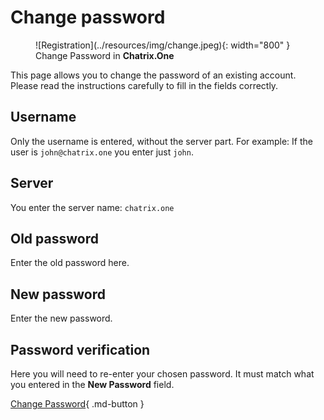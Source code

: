 # Change password

<figure markdown>
   ![Registration](../resources/img/change.jpeg){: width="800" }
   <figcaption>Change Password in <b>Chatrix.One</b></figcaption>
</figure>

This page allows you to change the password of an existing account. Please read the instructions carefully to fill in the fields correctly.

## Username

Only the username is entered, without the server part. For example: If the user is `john@chatrix.one` you enter just `john`.

## Server

You enter the server name: `chatrix.one`

## Old password

Enter the old password here.

## New password

Enter the new password.

## Password verification

Here you will need to re-enter your chosen password. It must match what you entered in the **New Password** field.

[Change Password](https://my.chatrix.one/register/change_password/){ .md-button }